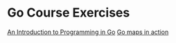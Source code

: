 # Go Course Exercises

[An Introduction to Programming in Go](https://www.golang-book.com/books/intro)
[Go maps in action](https://go.dev/blog/maps)
